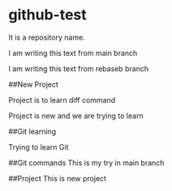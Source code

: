 # github-test

It is a repository name.

I am writing this text from main branch

I am writing this text from rebaseb branch

##New Project

Project is to learn diff command

Project is new and we are trying to learn

##Git learning

Trying to learn Git

##Git commands
This is my try in main branch

##Project
This is new project